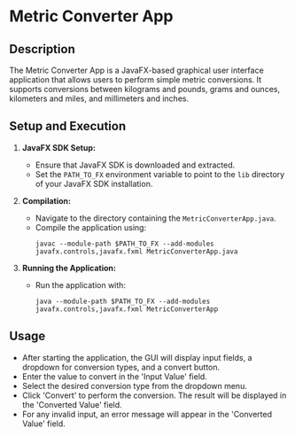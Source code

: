 # Metric Converter App

## Description
The Metric Converter App is a JavaFX-based graphical user interface application that allows users to perform simple metric conversions. It supports conversions between kilograms and pounds, grams and ounces, kilometers and miles, and millimeters and inches.


## Setup and Execution
1. **JavaFX SDK Setup:**
   - Ensure that JavaFX SDK is downloaded and extracted.
   - Set the `PATH_TO_FX` environment variable to point to the `lib` directory of your JavaFX SDK installation.

2. **Compilation:**
   - Navigate to the directory containing the `MetricConverterApp.java`.
   - Compile the application using:
     ```
     javac --module-path $PATH_TO_FX --add-modules javafx.controls,javafx.fxml MetricConverterApp.java
     ```

3. **Running the Application:**
   - Run the application with:
     ```
     java --module-path $PATH_TO_FX --add-modules javafx.controls,javafx.fxml MetricConverterApp
     ```

## Usage
- After starting the application, the GUI will display input fields, a dropdown for conversion types, and a convert button.
- Enter the value to convert in the 'Input Value' field.
- Select the desired conversion type from the dropdown menu.
- Click 'Convert' to perform the conversion. The result will be displayed in the 'Converted Value' field.
- For any invalid input, an error message will appear in the 'Converted Value' field.
